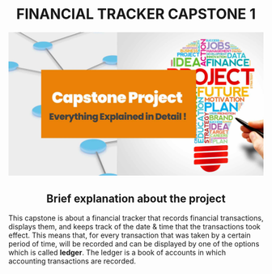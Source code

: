 <h1 style="text-align: center;"> FINANCIAL TRACKER CAPSTONE 1</h1>


![Capstone-Project 2.jpg](imgs%2FCapstone-Project%202.jpg)
<h2 style="text-align: center;"> Brief explanation about the project</h2>
This capstone is about a financial tracker that records financial transactions, displays them,
and keeps track of the date & time that the transactions took effect. This means that, for every 
transaction that was taken by a certain period of time, will be recorded and can be displayed by 
one of the options which is called <strong>ledger</strong>. The ledger is a book of accounts in which accounting 
transactions are recorded.